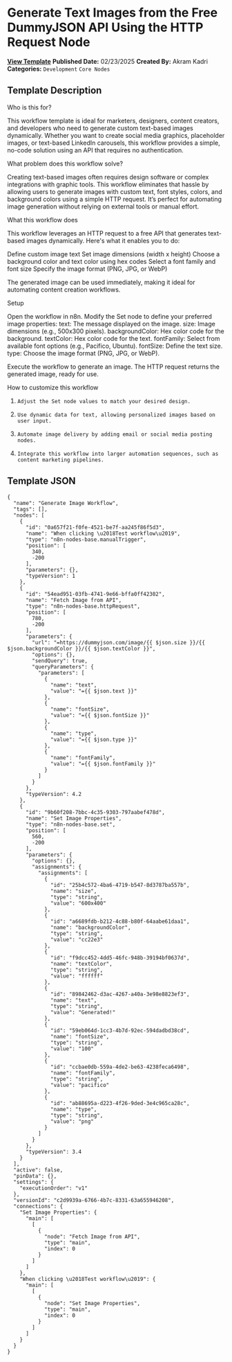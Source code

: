 # Generate Text Images from the Free DummyJSON API Using the HTTP Request Node

**[View Template](https://n8n.io/workflows/2990-/)**  **Published Date:** 02/23/2025  **Created By:** Akram Kadri  **Categories:** `Development` `Core Nodes`  

## Template Description

Who is this for?

This workflow template is ideal for marketers, designers, content creators, and developers who need to generate custom text-based images dynamically. Whether you want to create social media graphics, placeholder images, or text-based LinkedIn carousels, this workflow provides a simple, no-code solution using an API that requires no authentication.

What problem does this workflow solve?

Creating text-based images often requires design software or complex integrations with graphic tools. This workflow eliminates that hassle by allowing users to generate images with custom text, font styles, colors, and background colors using a simple HTTP request. It’s perfect for automating image generation without relying on external tools or manual effort.

What this workflow does

This workflow leverages an HTTP request to a free API that generates text-based images dynamically. Here's what it enables you to do:

Define custom image text
Set image dimensions (width x height)
Choose a background color and text color using hex codes
Select a font family and font size
Specify the image format (PNG, JPG, or WebP)

The generated image can be used immediately, making it ideal for automating content creation workflows.

Setup

Open the workflow in n8n.
Modify the Set node to define your preferred image properties:
text: The message displayed on the image.
size: Image dimensions (e.g., 500x300 pixels).
backgroundColor: Hex color code for the background.
textColor: Hex color code for the text.
fontFamily: Select from available font options (e.g., Pacifico, Ubuntu).
fontSize: Define the text size.
type: Choose the image format (PNG, JPG, or WebP).

Execute the workflow to generate an image.
The HTTP request returns the generated image, ready for use.

How to customize this workflow

1.     Adjust the Set node values to match your desired design.
2.     Use dynamic data for text, allowing personalized images based on user input.
3.     Automate image delivery by adding email or social media posting nodes.
4.     Integrate this workflow into larger automation sequences, such as content marketing pipelines.

## Template JSON

```
{
  "name": "Generate Image Workflow",
  "tags": [],
  "nodes": [
    {
      "id": "0a657f21-f0fe-4521-be7f-aa245f86f5d3",
      "name": "When clicking \u2018Test workflow\u2019",
      "type": "n8n-nodes-base.manualTrigger",
      "position": [
        340,
        -200
      ],
      "parameters": {},
      "typeVersion": 1
    },
    {
      "id": "54ead951-03fb-4741-9e66-bffa0ff42302",
      "name": "Fetch Image from API",
      "type": "n8n-nodes-base.httpRequest",
      "position": [
        780,
        -200
      ],
      "parameters": {
        "url": "=https://dummyjson.com/image/{{ $json.size }}/{{ $json.backgroundColor }}/{{ $json.textColor }}",
        "options": {},
        "sendQuery": true,
        "queryParameters": {
          "parameters": [
            {
              "name": "text",
              "value": "={{ $json.text }}"
            },
            {
              "name": "fontSize",
              "value": "={{ $json.fontSize }}"
            },
            {
              "name": "type",
              "value": "={{ $json.type }}"
            },
            {
              "name": "fontFamily",
              "value": "={{ $json.fontFamily }}"
            }
          ]
        }
      },
      "typeVersion": 4.2
    },
    {
      "id": "9b60f208-7bbc-4c35-9303-797aabef478d",
      "name": "Set Image Properties",
      "type": "n8n-nodes-base.set",
      "position": [
        560,
        -200
      ],
      "parameters": {
        "options": {},
        "assignments": {
          "assignments": [
            {
              "id": "25b4c572-4ba6-4719-b547-8d3787ba557b",
              "name": "size",
              "type": "string",
              "value": "600x400"
            },
            {
              "id": "a6689fdb-b212-4c88-b80f-64aabe61daa1",
              "name": "backgroundColor",
              "type": "string",
              "value": "cc22e3"
            },
            {
              "id": "f9dcc452-4dd5-46fc-948b-39194bf0637d",
              "name": "textColor",
              "type": "string",
              "value": "ffffff"
            },
            {
              "id": "89842462-d3ac-4267-a40a-3e98e8823ef3",
              "name": "text",
              "type": "string",
              "value": "Generated!"
            },
            {
              "id": "59eb064d-1cc3-4b7d-92ec-594dadbd38cd",
              "name": "fontSize",
              "type": "string",
              "value": "100"
            },
            {
              "id": "ccbae0db-559a-4de2-be63-4238feca6498",
              "name": "fontFamily",
              "type": "string",
              "value": "pacifico"
            },
            {
              "id": "ab88695a-d223-4f26-9ded-3e4c965ca28c",
              "name": "type",
              "type": "string",
              "value": "png"
            }
          ]
        }
      },
      "typeVersion": 3.4
    }
  ],
  "active": false,
  "pinData": {},
  "settings": {
    "executionOrder": "v1"
  },
  "versionId": "c2d9939a-6766-4b7c-8331-63a655946208",
  "connections": {
    "Set Image Properties": {
      "main": [
        [
          {
            "node": "Fetch Image from API",
            "type": "main",
            "index": 0
          }
        ]
      ]
    },
    "When clicking \u2018Test workflow\u2019": {
      "main": [
        [
          {
            "node": "Set Image Properties",
            "type": "main",
            "index": 0
          }
        ]
      ]
    }
  }
}
```
